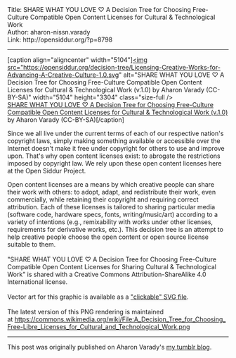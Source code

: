 <html>
<head></head>
<body>
Title: SHARE WHAT YOU LOVE ♡ A Decision Tree for Choosing Free-Culture Compatible Open Content Licenses for Cultural & Technological Work<br />
Author: aharon-nissn.varady<br />
Link: http://opensiddur.org/?p=8798
<p />
<hr />

[caption align="aligncenter" width="5104"]<a href="https://opensiddur.org/decision-tree/"><img src="https://opensiddur.org/decision-tree/Licensing-Creative-Works-for-Advancing-A-Creative-Culture-1.0.svg" alt="SHARE WHAT YOU LOVE ♡ A Decision Tree for Choosing Free-Culture Compatible Open Content Licenses for Cultural &amp; Technological Work (v.1.0) by Aharon Varady (CC-BY-SA)" width="5104" height="3304" class="size-full /></a> <br /><a href="https://opensiddur.org/decision-tree/">SHARE WHAT YOU LOVE ♡ A Decision Tree for Choosing Free-Culture Compatible Open Content Licenses for Cultural & Technological Work (v.1.0)</a> by Aharon Varady (CC-BY-SA)[/caption]

Since we all live under the current terms of each of our respective nation's copyright laws, simply making something available or accessible over the Internet doesn't make it free under copyright for others to use and improve upon. That's why open content licenses exist: to abrogate the restrictions imposed by copyright law. We rely upon these open content licenses here at the Open Siddur Project.

Open content licenses are a means by which creative people can share their work with others: to adopt, adapt, and redistribute their work, even commercially, while retaining their copyright and requiring correct attribution. Each of these licenses is tailored to sharing particular media (software code, hardware specs, fonts, writing/music/art) according to a variety of intentions (e.g., remixability with works under other licenses, requirements for derivative works, etc.). This decision tree is an attempt to help creative people choose the open content or open source license suitable to them.<br /><br />"SHARE WHAT YOU LOVE ♡&nbsp;A Decision Tree for Choosing&nbsp;Free-Culture Compatible Open Content Licenses&nbsp;for Sharing Cultural &amp; Technological Work" is shared with a Creative Commons Attribution-ShareAlike 4.0 International license.<br /><br />Vector art for this graphic is available as a <a href="https://opensiddur.org/decision-tree/">"clickable" SVG file</a>.<br /><br />The latest version of this PNG rendering is maintained at&nbsp;<a href="https://commons.wikimedia.org/wiki/File:A_Decision_Tree_for_Choosing_Free-Libre_Licenses_for_Cultural_and_Technological_Work.png">https://commons.wikimedia.org/wiki/File:A_Decision_Tree_for_Choosing_Free-Libre_Licenses_for_Cultural_and_Technological_Work.png</a>

<hr />

This post was originally published on Aharon Varady's <a href="http://aharonium.tumblr.com/post/81590562438/since-we-all-live-under-the-current-terms-of-each">my tumblr blog</a>.
</body>
</html>